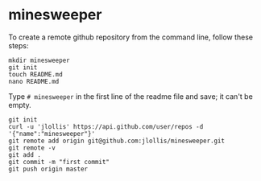 # minesweeper

To create a remote github repository from the command line, follow these steps:
```
mkdir minesweeper
git init
touch README.md
nano README.md
```
Type `# minesweeper` in the first line of the readme file and save; it can't be empty.
```
git init
curl -u 'jlollis' https://api.github.com/user/repos -d '{"name":"minesweeper"}'
git remote add origin git@github.com:jlollis/minesweeper.git
git remote -v
git add .
git commit -m "first commit"
git push origin master
```
